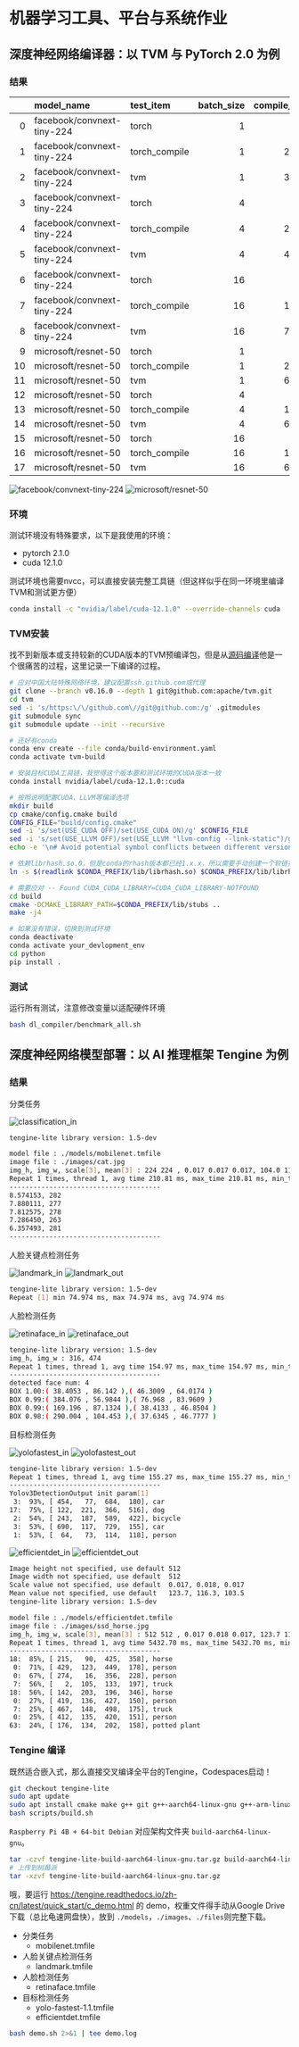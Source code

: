 # 机器学习工具、平台与系统作业

## 深度神经网络编译器：以 TVM 与 PyTorch 2.0 为例

### 结果

|    | model_name                 | test_item     |   batch_size |   compile_time_s |   infer_time_mean_ms |
|---:|:---------------------------|:--------------|-------------:|-----------------:|---------------------:|
|  0 | facebook/convnext-tiny-224 | torch         |            1 |        /       |              4.47948 |
|  1 | facebook/convnext-tiny-224 | torch_compile |            1 |          2.57027 |              3.45069 |
|  2 | facebook/convnext-tiny-224 | tvm           |            1 |         37.7127  |              4.57279 |
|  3 | facebook/convnext-tiny-224 | torch         |            4 |        /       |              4.4797  |
|  4 | facebook/convnext-tiny-224 | torch_compile |            4 |          2.05128 |              3.37868 |
|  5 | facebook/convnext-tiny-224 | tvm           |            4 |         43.3252  |             13.6116  |
|  6 | facebook/convnext-tiny-224 | torch         |           16 |        /       |              6.63025 |
|  7 | facebook/convnext-tiny-224 | torch_compile |           16 |          1.99523 |              4.62228 |
|  8 | facebook/convnext-tiny-224 | tvm           |           16 |         71.2845  |             53.154   |
|  9 | microsoft/resnet-50        | torch         |            1 |        /       |              5.51754 |
| 10 | microsoft/resnet-50        | torch_compile |            1 |          2.23461 |              3.12204 |
| 11 | microsoft/resnet-50        | tvm           |            1 |         62.4482  |              1.86983 |
| 12 | microsoft/resnet-50        | torch         |            4 |        /       |              5.56561 |
| 13 | microsoft/resnet-50        | torch_compile |            4 |          1.96603 |              3.04268 |
| 14 | microsoft/resnet-50        | tvm           |            4 |         66.6161  |              6.66447 |
| 15 | microsoft/resnet-50        | torch         |           16 |        /       |              5.58056 |
| 16 | microsoft/resnet-50        | torch_compile |           16 |          1.89306 |              4.17158 |
| 17 | microsoft/resnet-50        | tvm           |           16 |         66.1151  |              9.86793 |

![facebook/convnext-tiny-224](docs/facebook_convnext-tiny-224_infer_time.png)
![microsoft/resnet-50](docs/microsoft_resnet-50_infer_time.png)

### 环境

测试环境没有特殊要求，以下是我使用的环境：
- pytorch 2.1.0
- cuda 12.1.0

测试环境也需要nvcc，可以直接安装完整工具链（但这样似乎在同一环境里编译TVM和测试更方便）
```bash
conda install -c "nvidia/label/cuda-12.1.0" --override-channels cuda
```

### TVM安装

找不到新版本或支持较新的CUDA版本的TVM预编译包，但是从[源码编译](https://tvm.apache.org/docs/install/from_source.html)他是一个很痛苦的过程，这里记录一下编译的过程。

```bash
# 应对中国大陆特殊网络环境，建议配置ssh.github.com或代理
git clone --branch v0.16.0 --depth 1 git@github.com:apache/tvm.git
cd tvm
sed -i 's/https:\/\/github.com\//git@github.com:/g' .gitmodules
git submodule sync
git submodule update --init --recursive

# 还好有conda
conda env create --file conda/build-environment.yaml
conda activate tvm-build

# 安装目标CUDA工具链，我觉得这个版本要和测试环境的CUDA版本一致
conda install nvidia/label/cuda-12.1.0::cuda

# 按照说明配置CUDA、LLVM等编译选项
mkdir build
cp cmake/config.cmake build
CONFIG_FILE="build/config.cmake"
sed -i 's/set(USE_CUDA OFF)/set(USE_CUDA ON)/g' $CONFIG_FILE
sed -i 's/set(USE_LLVM OFF)/set(USE_LLVM "llvm-config --link-static")/g' $CONFIG_FILE
echo -e '\n# Avoid potential symbol conflicts between different versions LLVM used by TVM and PyTorch\nset(HIDE_PRIVATE_SYMBOLS ON)' >> $CONFIG_FILE

# 依赖librhash.so.0，但是conda的rhash版本都已经1.x.x，所以需要手动创建一个软链接，希望不会有问题
ln -s $(readlink $CONDA_PREFIX/lib/librhash.so) $CONDA_PREFIX/lib/librhash.so.0

# 需要应对 -- Found CUDA_CUDA_LIBRARY=CUDA_CUDA_LIBRARY-NOTFOUND
cd build
cmake -DCMAKE_LIBRARY_PATH=$CONDA_PREFIX/lib/stubs ..
make -j4

# 如果没有错误，切换到测试环境
conda deactivate
conda activate your_devlopment_env
cd python
pip install .
```

### 测试

运行所有测试，注意修改变量以适配硬件环境

```bash
bash dl_compiler/benchmark_all.sh
```

## 深度神经网络模型部署：以 AI 推理框架 Tengine 为例

### 结果

分类任务

![classification_in](docs/classification_in.jpg)
```bash
tengine-lite library version: 1.5-dev

model file : ./models/mobilenet.tmfile
image file : ./images/cat.jpg
img_h, img_w, scale[3], mean[3] : 224 224 , 0.017 0.017 0.017, 104.0 116.7 122.7
Repeat 1 times, thread 1, avg time 210.81 ms, max_time 210.81 ms, min_time 210.81 ms
--------------------------------------
8.574153, 282
7.880111, 277
7.812575, 278
7.286450, 263
6.357493, 281
--------------------------------------
```

人脸关键点检测任务

![landmark_in](docs/landmark_in.jpg)
![landmark_out](docs/landmark_out.jpg)
```bash
tengine-lite library version: 1.5-dev
Repeat [1] min 74.974 ms, max 74.974 ms, avg 74.974 ms
```

人脸检测任务

![retinaface_in](docs/retinaface_in.jpg)
![retinaface_out](docs/retinaface_out.jpg)
```bash
tengine-lite library version: 1.5-dev
img_h, img_w : 316, 474
Repeat 1 times, thread 1, avg time 154.97 ms, max_time 154.97 ms, min_time 154.97 ms
--------------------------------------
detected face num: 4
BOX 1.00:( 38.4053 , 86.142 ),( 46.3009 , 64.0174 )
BOX 0.99:( 384.076 , 56.9844 ),( 76.968 , 83.9609 )
BOX 0.99:( 169.196 , 87.1324 ),( 38.4133 , 46.8504 )
BOX 0.98:( 290.004 , 104.453 ),( 37.6345 , 46.7777 )
```

目标检测任务

![yolofastest_in](docs/yolofastest_in.jpg)
![yolofastest_out](docs/yolofastest_out.jpg)
```bash
tengine-lite library version: 1.5-dev
Repeat 1 times, thread 1, avg time 155.27 ms, max_time 155.27 ms, min_time 155.27 ms
--------------------------------------
Yolov3DetectionOutput init param[1]
 3:  93%, [ 454,   77,  684,  180], car
17:  75%, [ 122,  221,  366,  516], dog
 2:  54%, [ 243,  187,  589,  422], bicycle
 3:  53%, [ 690,  117,  729,  155], car
 1:  53%, [  64,   73,  114,  118], person
```

![efficientdet_in](docs/efficientdet_in.jpg)
![efficientdet_out](docs/efficientdet_out.jpg)
```bash
Image height not specified, use default 512
Image width not specified, use default  512
Scale value not specified, use default  0.017, 0.018, 0.017
Mean value not specified, use default   123.7, 116.3, 103.5
tengine-lite library version: 1.5-dev

model file : ./models/efficientdet.tmfile
image file : ./images/ssd_horse.jpg
img_h, img_w, scale[3], mean[3] : 512 512 , 0.017 0.018 0.017, 123.7 116.3 103.5
Repeat 1 times, thread 1, avg time 5432.70 ms, max_time 5432.70 ms, min_time 5432.70 ms
--------------------------------------
18:  85%, [ 215,   90,  425,  358], horse
 0:  71%, [ 429,  123,  449,  178], person
 0:  67%, [ 274,   16,  356,  228], person
 7:  56%, [   2,  105,  133,  197], truck
18:  56%, [ 142,  203,  196,  346], horse
 0:  27%, [ 419,  136,  427,  150], person
 7:  25%, [ 467,  148,  498,  175], truck
 0:  25%, [ 412,  135,  420,  151], person
63:  24%, [ 176,  134,  202,  158], potted plant
```

### Tengine 编译

既然适合嵌入式，那么直接交叉编译全平台的Tengine，Codespaces启动！

```bash
git checkout tengine-lite
sudo apt update
sudo apt install cmake make g++ git g++-aarch64-linux-gnu g++-arm-linux-gnueabihf
bash scripts/build.sh
```

`Raspberry Pi 4B + 64-bit Debian` 对应架构文件夹 `build-aarch64-linux-gnu`。

```bash
tar -czvf tengine-lite-build-aarch64-linux-gnu.tar.gz build-aarch64-linux-gnu
# 上传到树莓派
tar -xzvf tengine-lite-build-aarch64-linux-gnu.tar.gz
```

哦，要运行 https://tengine.readthedocs.io/zh-cn/latest/quick_start/c_demo.html 的 demo，权重文件得手动从Google Drive下载（总比龟速网盘快），放到 `./models`，`./images`、`./files`则完整下载。

- 分类任务
    - mobilenet.tmfile
- 人脸关键点检测任务
    - landmark.tmfile
- 人脸检测任务
    - retinaface.tmfile
- 目标检测任务
    - yolo-fastest-1.1.tmfile
    - efficientdet.tmfile

```bash
bash demo.sh 2>&1 | tee demo.log
```
